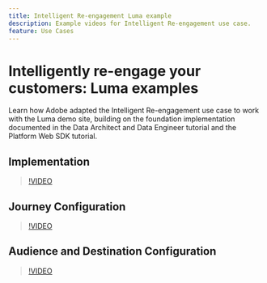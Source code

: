```yaml
---
title: Intelligent Re-engagement Luma example
description: Example videos for Intelligent Re-engagement use case.
feature: Use Cases
---
```

# Intelligently re-engage your customers: Luma examples

Learn how Adobe adapted the Intelligent Re-engagement use case to work with the Luma demo site, building on the foundation implementation documented in the Data Architect and Data Engineer tutorial and the Platform Web SDK tutorial.

## Implementation

>[!VIDEO](https://video.tv.adobe.com/v/3425184/?quality=12&learn=on)

## Journey Configuration

>[!VIDEO](https://video.tv.adobe.com/v/3427101/?quality=12&learn=on)

## Audience and Destination Configuration

>[!VIDEO](https://video.tv.adobe.com/v/3427451/?quality=12&learn=on)